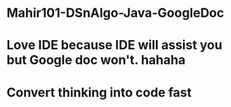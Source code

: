 # Mahir101-DSnAlgo-Java-GoogleDoc


# Love IDE because IDE will assist you but Google doc won't. hahaha

# Convert thinking into code fast 
